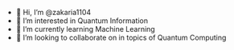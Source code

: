- 👋 Hi, I’m @zakaria1104
- 👀 I’m interested in Quantum Information
- 🌱 I’m currently learning Machine Learning
- 💞️ I’m looking to collaborate on in topics of Quantum Computing
